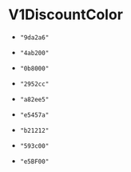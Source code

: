 
# V1DiscountColor


* `"9da2a6"`

* `"4ab200"`

* `"0b8000"`

* `"2952cc"`

* `"a82ee5"`

* `"e5457a"`

* `"b21212"`

* `"593c00"`

* `"e5BF00"`



